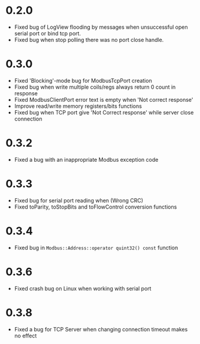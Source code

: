 # 0.2.0

* Fixed bug of LogView flooding by messages when unsuccessful open serial port or bind tcp port.
* Fixed bug when stop polling there was no port close handle.

# 0.3.0

* Fixed 'Blocking'-mode bug for ModbusTcpPort creation
* Fixed bug when write multiple coils/regs always return 0 count in response
* Fixed ModbusClientPort error text is empty when 'Not correct response'
* Improve read/write memory registers/bits functions
* Fixed bug when TCP port give 'Not Correct response' while server close connection

# 0.3.2

* Fixed a bug with an inappropriate Modbus exception code

# 0.3.3

* Fixed bug for serial port reading when  (Wrong CRC)
* Fixed toParity, toStopBits and toFlowControl conversion functions

# 0.3.4

* Fixed bug in `Modbus::Address::operator quint32() const` function

# 0.3.6

* Fixed crash bug on Linux when working with serial port

# 0.3.8

* Fixed a bug for TCP Server when changing connection timeout makes no effect

